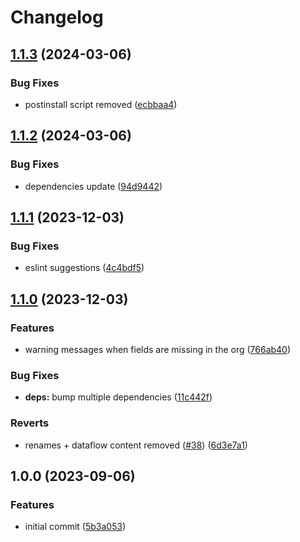 # Changelog

## [1.1.3](https://github.com/baslu93/plugin-analytics-connected-objects/compare/v1.1.2...v1.1.3) (2024-03-06)


### Bug Fixes

* postinstall script removed ([ecbbaa4](https://github.com/baslu93/plugin-analytics-connected-objects/commit/ecbbaa4a9150af1f5f28911f44db161e9e075b15))

## [1.1.2](https://github.com/baslu93/plugin-analytics-connected-objects/compare/v1.1.1...v1.1.2) (2024-03-06)


### Bug Fixes

* dependencies update ([94d9442](https://github.com/baslu93/plugin-analytics-connected-objects/commit/94d9442f342003b4d16865f75def7b60d90bc1ff))

## [1.1.1](https://github.com/baslu93/plugin-analytics-connected-objects/compare/v1.1.0...v1.1.1) (2023-12-03)


### Bug Fixes

* eslint suggestions ([4c4bdf5](https://github.com/baslu93/plugin-analytics-connected-objects/commit/4c4bdf504cb5468071a15be6585fc6b9e8b6bbf1))

## [1.1.0](https://github.com/baslu93/plugin-analytics-connected-objects/compare/v1.0.0...v1.1.0) (2023-12-03)


### Features

* warning messages when fields are missing in the org ([766ab40](https://github.com/baslu93/plugin-analytics-connected-objects/commit/766ab406c71de5268a668a46c3502f77c81203c4))


### Bug Fixes

* **deps:** bump multiple dependencies ([11c442f](https://github.com/baslu93/plugin-analytics-connected-objects/commit/11c442fdebbe7422dd99ed05ce82f09daea0925c))


### Reverts

* renames + dataflow content removed ([#38](https://github.com/baslu93/plugin-analytics-connected-objects/issues/38)) ([6d3e7a1](https://github.com/baslu93/plugin-analytics-connected-objects/commit/6d3e7a132353890f33a0f84fb80c4e6cf8423bd0))

## 1.0.0 (2023-09-06)


### Features

* initial commit ([5b3a053](https://github.com/baslu93/plugin-analytics-connected-objects/commit/5b3a05382d060a51d38d19505f79f9128e18fab1))
